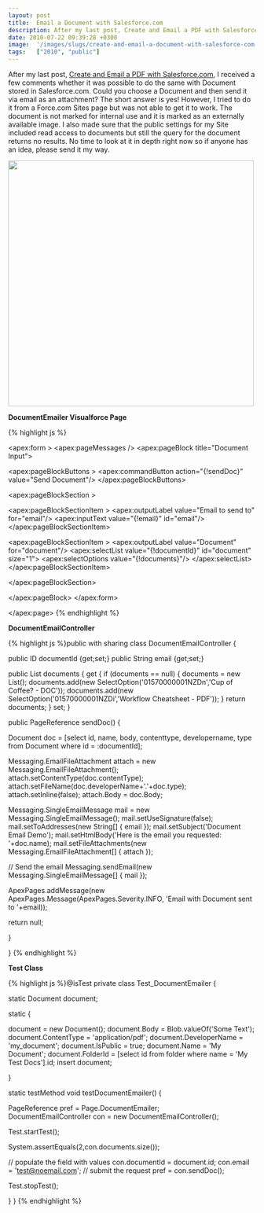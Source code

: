 ```yaml
---
layout: post
title:  Email a Document with Salesforce.com
description: After my last post, Create and Email a PDF with Salesforce.com  , I received a few comments whether it was possible to do the same with Document stored in Salesforce.com. Could you choose a Document and then send it via email as an attachment? The short answer is yes! However, I tried to do it from a Force.com Sites page but was not able to get it to work. The document is not marked for internal use and it is marked as an externally available image. I also made sure that the public settings for 
date: 2010-07-22 09:39:28 +0300
image:  '/images/slugs/create-and-email-a-document-with-salesforce-com.jpg'
tags:   ["2010", "public"]
---
```

<p style="clear: both">After my last post, <a href="/2010/07/16/create-and-email-a-pdf-with-salesforce-com/" target="_blank">Create and Email a PDF with Salesforce.com</a>, I received a few comments whether it was possible to do the same with Document stored in Salesforce.com. Could you choose a Document and then send it via email as an attachment? The short answer is yes! However, I tried to do it from a Force.com Sites page but was not able to get it to work. The document is not marked for internal use and it is marked as an externally available image. I also made sure that the public settings for my Site included read access to documents but still the query for the document returns no results. No time to look at it in depth right now so if anyone has an idea, please send it my way.</p><p style="clear: both"><a href="/2010/07/22/create-and-email-a-document-with-salesforce-com/email-doc/" rel="attachment wp-att-2896"><img src="http://res.cloudinary.com/blog-jeffdouglas-com/image/upload/v1400328000/email-doc_wuheya.png" alt="" title="email-doc" width="500" class="alignnone size-full wp-image-2896" /></a></p><p style="clear: both"><strong>DocumentEmailer Visualforce Page</strong></p><p style="clear: both">
{% highlight js %}<apex:page controller="DocumentEmailController">
 <apex:sectionHeader title="Document Example" subtitle="Email a Document" 
  description="Example of how to email a Document."/>

 <apex:form >
  <apex:pageMessages />
  <apex:pageBlock title="Document Input">
 
 <apex:pageBlockButtons >
  <apex:commandButton action="{!sendDoc}" value="Send Document"/>
 </apex:pageBlockButtons>
  
 <apex:pageBlockSection >
  
  <apex:pageBlockSectionItem >
  <apex:outputLabel value="Email to send to" for="email"/>
   <apex:inputText value="{!email}" id="email"/>
  </apex:pageBlockSectionItem>
  
  <apex:pageBlockSectionItem >
  <apex:outputLabel value="Document" for="document"/>
  <apex:selectList value="{!documentId}" id="document" size="1">
   <apex:selectOptions value="{!documents}"/>
  </apex:selectList>
  </apex:pageBlockSectionItem>
  
 </apex:pageBlockSection>

  </apex:pageBlock>
 </apex:form>

</apex:page>
{% endhighlight %}
</p><p style="clear: both"><strong>DocumentEmailController</strong></p><p style="clear: both">
{% highlight js %}public with sharing class DocumentEmailController {

 public ID documentId {get;set;}
 public String email {get;set;}
 
 public List<SelectOption> documents {
  get {
 if (documents == null) {
  documents = new List<SelectOption>();
  documents.add(new SelectOption('01570000001NZDn','Cup of Coffee? - DOC'));
  documents.add(new SelectOption('01570000001NZDi','Workflow Cheatsheet - PDF'));
 }
 return documents;
  }
  set;
 }
 
 public PageReference sendDoc() {

  Document doc = [select id, name, body, contenttype, developername, type 
 from Document where id = :documentId];
  
  Messaging.EmailFileAttachment attach = new Messaging.EmailFileAttachment();
  attach.setContentType(doc.contentType);
  attach.setFileName(doc.developerName+'.'+doc.type);
  attach.setInline(false);
  attach.Body = doc.Body;

  Messaging.SingleEmailMessage mail = new Messaging.SingleEmailMessage();
  mail.setUseSignature(false);
  mail.setToAddresses(new String[] { email });
  mail.setSubject('Document Email Demo');
  mail.setHtmlBody('Here is the email you requested: '+doc.name);
  mail.setFileAttachments(new Messaging.EmailFileAttachment[] { attach }); 
  
  // Send the email
  Messaging.sendEmail(new Messaging.SingleEmailMessage[] { mail });
  
  ApexPages.addMessage(new ApexPages.Message(ApexPages.Severity.INFO, 'Email with Document sent to '+email));

  return null;

 }

}
{% endhighlight %}
</p><p style="clear: both"><strong>Test Class</strong></p><p style="clear: both">
{% highlight js %}@isTest
private class Test_DocumentEmailer {

 static Document document;

 static {
  
  document = new Document();
  document.Body = Blob.valueOf('Some Text');
  document.ContentType = 'application/pdf';
  document.DeveloperName = 'my_document';
  document.IsPublic = true;
  document.Name = 'My Document';
  document.FolderId = [select id from folder where name = 'My Test Docs'].id;
  insert document;
  
 }

 static testMethod void testDocumentEmailer() {

  PageReference pref = Page.DocumentEmailer;  
  DocumentEmailController con = new DocumentEmailController();  
  
  Test.startTest();
  
  System.assertEquals(2,con.documents.size());
  
  // populate the field with values
  con.documentId = document.id;
  con.email = 'test@noemail.com';
  // submit the request
  pref = con.sendDoc();
  
  Test.stopTest(); 

 }
}
{% endhighlight %}
</p><br class="final-break" style="clear: both" />
